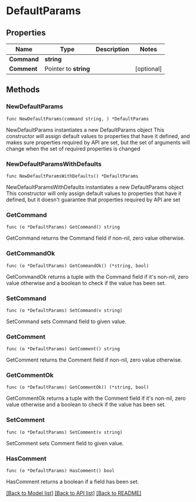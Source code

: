# DefaultParams

## Properties

Name | Type | Description | Notes
------------ | ------------- | ------------- | -------------
**Command** | **string** |  | 
**Comment** | Pointer to **string** |  | [optional] 

## Methods

### NewDefaultParams

`func NewDefaultParams(command string, ) *DefaultParams`

NewDefaultParams instantiates a new DefaultParams object
This constructor will assign default values to properties that have it defined,
and makes sure properties required by API are set, but the set of arguments
will change when the set of required properties is changed

### NewDefaultParamsWithDefaults

`func NewDefaultParamsWithDefaults() *DefaultParams`

NewDefaultParamsWithDefaults instantiates a new DefaultParams object
This constructor will only assign default values to properties that have it defined,
but it doesn't guarantee that properties required by API are set

### GetCommand

`func (o *DefaultParams) GetCommand() string`

GetCommand returns the Command field if non-nil, zero value otherwise.

### GetCommandOk

`func (o *DefaultParams) GetCommandOk() (*string, bool)`

GetCommandOk returns a tuple with the Command field if it's non-nil, zero value otherwise
and a boolean to check if the value has been set.

### SetCommand

`func (o *DefaultParams) SetCommand(v string)`

SetCommand sets Command field to given value.


### GetComment

`func (o *DefaultParams) GetComment() string`

GetComment returns the Comment field if non-nil, zero value otherwise.

### GetCommentOk

`func (o *DefaultParams) GetCommentOk() (*string, bool)`

GetCommentOk returns a tuple with the Comment field if it's non-nil, zero value otherwise
and a boolean to check if the value has been set.

### SetComment

`func (o *DefaultParams) SetComment(v string)`

SetComment sets Comment field to given value.

### HasComment

`func (o *DefaultParams) HasComment() bool`

HasComment returns a boolean if a field has been set.


[[Back to Model list]](../README.md#documentation-for-models) [[Back to API list]](../README.md#documentation-for-api-endpoints) [[Back to README]](../README.md)


